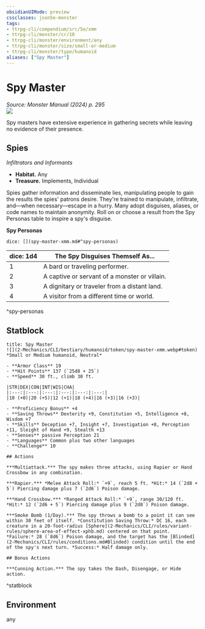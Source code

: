 ```yaml
---
obsidianUIMode: preview
cssclasses: json5e-monster
tags:
- ttrpg-cli/compendium/src/5e/xmm
- ttrpg-cli/monster/cr/10
- ttrpg-cli/monster/environment/any
- ttrpg-cli/monster/size/small-or-medium
- ttrpg-cli/monster/type/humanoid
aliases: ["Spy Master"]
---
```

# Spy Master
*Source: Monster Manual (2024) p. 295*  
![](2-Mechanics/CLI/bestiary/humanoid/img/spies.webp#right)

Spy masters have extensive experience in gathering secrets while leaving no evidence of their presence.

## Spies

*Infiltrators and Informants*

- **Habitat.** Any  
- **Treasure.** Implements, Individual  

Spies gather information and disseminate lies, manipulating people to gain the results the spies' patrons desire. They're trained to manipulate, infiltrate, and—when necessary—escape in a hurry. Many adopt disguises, aliases, or code names to maintain anonymity. Roll on or choose a result from the Spy Personas table to inspire a spy's disguise.

**Spy Personas**

`dice: [](spy-master-xmm.md#^spy-personas)`

| dice: 1d4 | The Spy Disguises Themself As... |
|-----------|----------------------------------|
| 1 | A bard or traveling performer. |
| 2 | A captive or servant of a monster or villain. |
| 3 | A dignitary or traveler from a distant land. |
| 4 | A visitor from a different time or world. |
^spy-personas

## Statblock

```ad-statblock
title: Spy Master
![](2-Mechanics/CLI/bestiary/humanoid/token/spy-master-xmm.webp#token)
*Small or Medium humanoid, Neutral*

- **Armor Class** 19 
- **Hit Points** 137 (`25d8 + 25`) 
- **Speed** 30 ft., climb 30 ft.

|STR|DEX|CON|INT|WIS|CHA|
|:---:|:---:|:---:|:---:|:---:|:---:|
|10 (+0)|20 (+5)|12 (+1)|18 (+4)|16 (+3)|16 (+3)|

- **Proficiency Bonus** +4
- **Saving Throws** Dexterity +9, Constitution +5, Intelligence +8, Wisdom +7
- **Skills** Deception +7, Insight +7, Investigation +8, Perception +11, Sleight of Hand +9, Stealth +13
- **Senses** passive Perception 21
- **Languages** Common plus two other languages
- **Challenge** 10

## Actions

***Multiattack.*** The spy makes three attacks, using Rapier or Hand Crossbow in any combination.

***Rapier.*** *Melee Attack Roll:* `+9`, reach 5 ft. *Hit:* 14 (`2d8 + 5`) Piercing damage plus 7 (`2d6`) Poison damage.

***Hand Crossbow.*** *Ranged Attack Roll:* `+9`, range 30/120 ft. *Hit:* 12 (`2d6 + 5`) Piercing damage plus 9 (`2d8`) Poison damage.

***Smoke Bomb (1/Day).*** The spy throws a bomb to a point it can see within 30 feet of itself. *Constitution Saving Throw:* DC 16, each creature in a 20-foot-radius [Sphere](2-Mechanics/CLI/rules/variant-rules/sphere-area-of-effect-xphb.md) centered on that point. *Failure:* 28 (`8d6`) Poison damage, and the target has the [Blinded](2-Mechanics/CLI/rules/conditions.md#Blinded) condition until the end of the spy's next turn. *Success:* Half damage only.

## Bonus Actions

***Cunning Action.*** The spy takes the Dash, Disengage, or Hide action.
```
^statblock

## Environment

any